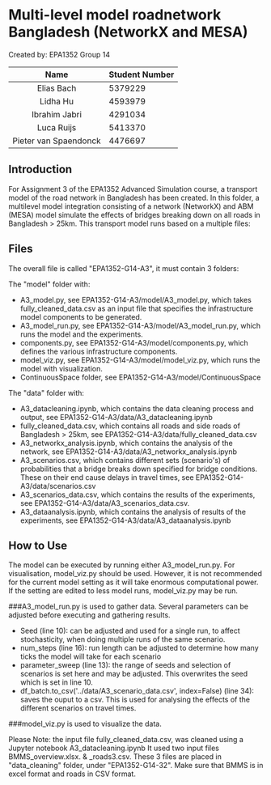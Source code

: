 # Multi-level model roadnetwork Bangladesh (NetworkX and MESA)

Created by: EPA1352 Group 14

| Name    | Student Number |
|:-------:|:--------|
| Elias Bach  | 5379229 | 
| Lidha Hu | 4593979 |
| Ibrahim Jabri| 4291034  |
| Luca Ruijs | 5413370 |
| Pieter van Spaendonck |  4476697 |


## Introduction
For Assignment 3 of the EPA1352 Advanced Simulation course, a transport model of the road network in Bangladesh has been 
created. In this folder, a multilevel model integration consisting of a network (NetworkX) and ABM (MESA) model simulate 
the effects of bridges breaking down on all roads in Bangladesh > 25km. 
This transport model runs based on a multiple files:

## Files 
The overall file is called "EPA1352-G14-A3", it must contain 3 folders:

The "model" folder with:
* A3_model.py, see EPA1352-G14-A3/model/A3_model.py, which takes fully_cleaned_data.csv as an input file that 
  specifies the infrastructure model components to be generated. 
* A3_model_run.py, see EPA1352-G14-A3/model/A3_model_run.py, which runs the model and the experiments.
* components.py, see EPA1352-G14-A3/model/components.py, which defines the various infrastructure components. 
* model_viz.py, see EPA1352-G14-A3/model/model_viz.py, which runs the model with visualization.
* ContinuousSpace folder, see EPA1352-G14-A3/model/ContinuousSpace

The "data" folder with:
* A3_datacleaning.ipynb, which contains the data cleaning process and output, see EPA1352-G14-A3/data/A3_datacleaning.ipynb
* fully_cleaned_data.csv, which contains all roads and side roads of Bangladesh > 25km,
  see EPA1352-G14-A3/data/fully_cleaned_data.csv
* A3_networkx_analysis.ipynb, which contains the analysis of the network, see EPA1352-G14-A3/data/A3_networkx_analysis.ipynb
* A3_scenarios.csv, which contains different sets (scenario's) of probabilities that a bridge breaks down specified for 
  bridge conditions. These on their end cause delays in travel times, see EPA1352-G14-A3/data/scenarios.csv
* A3_scenarios_data.csv, which contains the results of the experiments, see EPA1352-G14-A3/data/A3_scenarios_data.csv.
* A3_dataanalysis.ipynb, which contains the analysis of results of the experiments, see EPA1352-G14-A3/data/A3_dataanalysis.ipynb

## How to Use
The model can be executed by running either A3_model_run.py. For visualisation, model_viz.py should be 
used. However, it is not recommended for the current model setting as it will take enormous computational power. 
If the setting are edited to less model runs, model_viz.py may be run.

###A3_model_run.py 
is used to gather data. Several parameters can be adjusted before executing and gathering results.
* Seed (line 10): can be adjusted and used for a single run, to affect stochasticity, when doing multiple runs of the 
  same scenario.
* num_steps (line 16): run length can be adjusted to determine how many ticks the model will take for each scenario
* parameter_sweep (line 13): the range of seeds and selection of scenarios is set here and may be adjusted. This 
  overwrites the seed which is set in line 10.
* df_batch.to_csv('../data/A3_scenario_data.csv', index=False) (line  34): saves the ouput to a csv. 
  This is used for analysing the effects of the different scenarios on travel times.

###model_viz.py
is used to visualize the data.


Please Note: the input file fully_cleaned_data.csv, was cleaned using a Jupyter notebook A3_datacleaning.ipynb
It used two input files BMMS_overview.xlsx. & _roads3.csv. These 3 files are placed in "data_cleaning" folder, under
"EPA1352-G14-32". Make sure that BMMS is in excel format and roads in CSV format.
